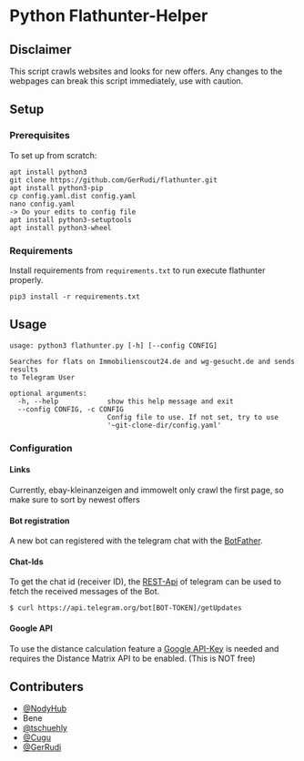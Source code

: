# Python Flathunter-Helper

## Disclaimer
This script crawls websites and looks for new offers. Any changes to the webpages can break this script immediately, use with caution. 


## Setup


### Prerequisites
To set up from scratch: 
```
apt install python3
git clone https://github.com/GerRudi/flathunter.git
apt install python3-pip
cp config.yaml.dist config.yaml
nano config.yaml
-> Do your edits to config file
apt install python3-setuptools
apt install python3-wheel

```



### Requirements
Install requirements from ```requirements.txt``` to run execute flathunter properly.
```
pip3 install -r requirements.txt
```

## Usage
```
usage: python3 flathunter.py [-h] [--config CONFIG]

Searches for flats on Immobilienscout24.de and wg-gesucht.de and sends results
to Telegram User

optional arguments:
  -h, --help            show this help message and exit
  --config CONFIG, -c CONFIG
                        Config file to use. If not set, try to use
                        '~git-clone-dir/config.yaml'

```




### Configuration

#### Links

Currently, ebay-kleinanzeigen and immowelt only crawl the first page, so make sure to sort by newest offers

#### Bot registration
A new bot can registered with the telegram chat with the [BotFather](https://telegram.me/BotFather).

#### Chat-Ids
To get the chat id (receiver ID), the [REST-Api](https://core.telegram.org/bots/api) of telegram can be used to fetch the received messages of the Bot.
```
$ curl https://api.telegram.org/bot[BOT-TOKEN]/getUpdates
```

#### Google API
To use the distance calculation feature a [Google API-Key](https://developers.google.com/maps/documentation/javascript/get-api-key) is needed and requires the Distance Matrix API to be enabled. (This is NOT free)


## Contributers
- [@NodyHub](https://github.com/NodyHub)
- Bene
- [@tschuehly](https://github.com/tschuehly)
- [@Cugu](https://github.com/Cugu)
- [@GerRudi](https://github.com/GerRudi)


